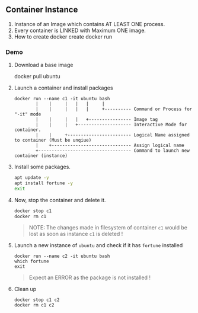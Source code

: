 ## Container Instance

1. Instance of an Image which contains AT LEAST ONE process.
2. Every container is LINKED with Maximum ONE image.
3. How to create
	docker create
	docker run

### Demo

1. Download a base image

	docker pull ubuntu

2. Launch a container and install packages

	```text
	docker run --name c1 -it ubuntu bash
	        |    |     |   |   |     |
	        |    |     |   |   |     +---------- Command or Process for "-it" mode
	        |    |     |   |   +---------------- Image tag
	        |    |     |   +-------------------- Interactive Mode for container.
	        |    |     +------------------------ Logical Name assigned to container (Must be unqiue)
	        |    +------------------------------ Assign logical name
	        +----------------------------------- Command to launch new container (instance)
	```

3.	Install some packages.

	```bash
	apt update -y
	apt install fortune -y
	exit
	```

4.	Now, stop the container and delete it.

	```bash
	docker stop c1
	docker rm c1
	```

	> NOTE: The changes made in filesystem of container `c1` would be lost as soon as instance `c1` is deleted !

5.	Launch a new instance of `ubuntu` and check if it has `fortune` installed

	```
	docker run --name c2 -it ubuntu bash
	which fortune
	exit
	```
	> Expect an ERROR as the package is not installed !

6.	Clean up

	```
	docker stop c1 c2
	docker rm c1 c2
	```
	

